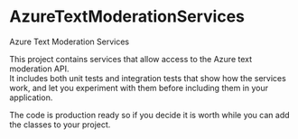 # AzureTextModerationServices
Azure Text Moderation Services

This project contains services that allow access to the Azure text moderation API.  
It includes both unit tests and integration tests that show how the services work, and let you
experiment with them before including them in your application.

The code is production ready so if you decide it is worth while you can add the classes
to your project.


